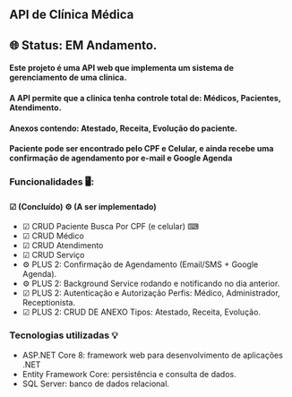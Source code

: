 ## API de Clínica Médica

## 🌐 Status: EM Andamento.

#### Este projeto é uma API web que implementa um sistema de gerenciamento de uma clinica.
#### A API permite que a clinica tenha controle total de: Médicos, Pacientes, Atendimento.
#### Anexos contendo: Atestado, Receita, Evolução do paciente.
#### Paciente pode ser encontrado pelo CPF e Celular, e ainda recebe uma confirmação de agendamento por e-mail e Google Agenda

### Funcionalidades 🖥️:
#### ☑ (Concluído) ⚙️ (A ser implementado) 

- ☑ CRUD Paciente Busca Por CPF (e celular) ⌨ 
- ☑ CRUD Médico
- ☑ CRUD Atendimento
- ☑ CRUD Serviço
- ⚙️ PLUS 2: Confirmação de Agendamento (Email/SMS + Google Agenda).
- ⚙️ PLUS 2: Background Service rodando e notificando no dia anterior.
- ☑ PLUS 2: Autenticação e Autorização Perfis: Médico, Administrador, Receptionista.
- ☑ PLUS 2: CRUD DE ANEXO Tipos: Atestado, Receita, Evolução.
  
### Tecnologias utilizadas 💡

- ASP.NET Core 8: framework web para desenvolvimento de aplicações .NET
- Entity Framework Core: persistência e consulta de dados.
- SQL Server: banco de dados relacional.
